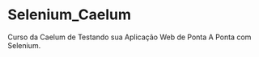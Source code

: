 Selenium_Caelum
===============

Curso da Caelum de Testando sua Aplicação Web de Ponta A Ponta com Selenium.